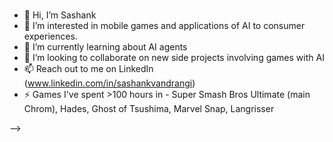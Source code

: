 ###
- 👋 Hi, I’m Sashank
- 👀 I’m interested in mobile games and applications of AI to consumer experiences. 
- 🌱 I’m currently learning about AI agents
- 💞️ I’m looking to collaborate on new side projects involving games with AI 
- 📫 Reach out to me on LinkedIn (www.linkedin.com/in/sashankvandrangi)
- ⚡ Games I've spent >100 hours in - Super Smash Bros Ultimate (main Chrom), Hades, Ghost of Tsushima, Marvel Snap, Langrisser

<!---
0xsashank/0xsashank is a ✨ special ✨ repository because its `README.md` (this file) appears on your GitHub profile.
You can click the Preview link to take a look at your changes.
--->

<!--
- 👋 Hi, I’m Sashank
- 👀 I’m interested in mobile games and applications of AI to consumer experiences. 
- 🌱 I’m currently learning about AI agents
- 💞️ I’m looking to collaborate on new side projects involving games with AI 
- 📫 Reach out to me on LinkedIn (www.linkedin.com/in/sashankvandrangi)
- ⚡ Games I've spent >100 hours in - Super Smash Bros Ultimate (main Chrom), Hades, Ghost of Tsushima, Marvel Snap, Langrisser

<!---.
0xsashank/0xsashank is a ✨ special ✨ repository because its `README.md` (this file) appears on your GitHub profile.
You can click the Preview link to take a look at your changes
--->
-->
